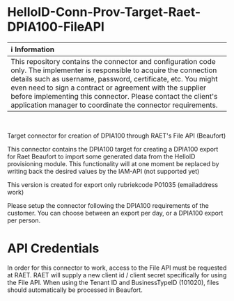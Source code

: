 # HelloID-Conn-Prov-Target-Raet-DPIA100-FileAPI

| :information_source: Information |
|:---------------------------|
| This repository contains the connector and configuration code only. The implementer is responsible to acquire the connection details such as username, password, certificate, etc. You might even need to sign a contract or agreement with the supplier before implementing this connector. Please contact the client's application manager to coordinate the connector requirements.       |

<br />

Target connector for creation of DPIA100 through RAET's File API (Beaufort)

This connector contains the DPIA100 target for creating a DPIA100 export for Raet Beaufort to import some generated data from the HelloID provisioning module. This functionality will at one moment be replaced by writing back the desired values by the IAM-API (not supported yet)

This version is created for export only rubriekcode P01035 (emailaddress work)

Please setup the connector following the DPIA100 requirements of the customer. 
You can choose between an export per day, or a DPIA100 export per person.

# API Credentials
In order for this connector to work, access to the File API must be requested at RAET. RAET will supply a new client id / client secret specifically for using the File API. When using the Tenant ID and BusinessTypeID (101020), files should automatically be processed in Beaufort.

